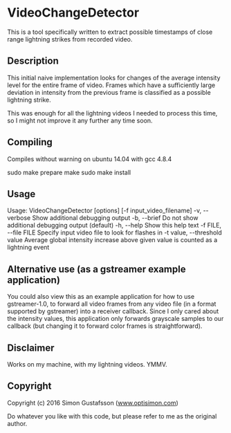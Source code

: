 # VideoChangeDetector

This is a tool specifically written to extract possible timestamps of close range lightning strikes
from recorded video.


## Description

This initial naive implementation looks for changes of the average intensity level for the entire frame of video. Frames which have a sufficiently large deviation in intensity from the previous frame is classified as a possible lightning strike.

This was enough for all the lightning videos I needed to process this time, so I might not improve it any further any time soon.

## Compiling

Compiles without warning on ubuntu 14.04 with gcc 4.8.4

  sudo make prepare
  make
  sudo make install

## Usage
  Usage: VideoChangeDetector [options] [-f input_video_filename]
    -v, --verbose                Show additional debugging output
    -b, --brief                  Do not show additional debugging output (default)
    -h, --help                   Show this help text
    -f FILE, --file FILE         Specify input video file to look for flashes in
    -t value, --threshold value  Average global intensity increase above given value
                                 is counted as a lightning event


## Alternative use (as a gstreamer example application)

You could also view this as an example application for how to use gstreamer-1.0, to forward all video frames from any video file (in a format supported by gstreamer) into a receiver callback. Since I only cared about the intensity values, this application only forwards grayscale samples to our callback (but changing it to forward color frames is straightforward).


## Disclaimer

Works on my machine, with my lightning videos. YMMV.


## Copyright

Copyright (c) 2016 Simon Gustafsson (www.optisimon.com)

Do whatever you like with this code, but please refer to me as the original author.
